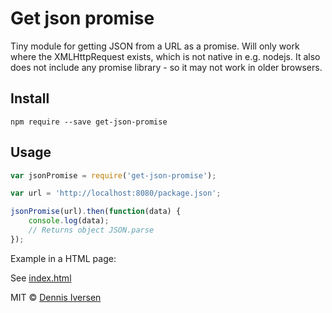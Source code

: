 # Get json promise

Tiny module for getting JSON from a URL as a promise. 
Will only work where the XMLHttpRequest exists, which is not native in e.g. nodejs. 
It also does not include any promise library - so it may not work in older browsers. 

## Install 

    npm require --save get-json-promise

## Usage

~~~js
var jsonPromise = require('get-json-promise');

var url = 'http://localhost:8080/package.json';

jsonPromise(url).then(function(data) {
    console.log(data);
    // Returns object JSON.parse 
});
~~~

Example in a HTML page: 

See [index.html](index.html)

MIT © [Dennis Iversen](https://github.com/diversen)
    
